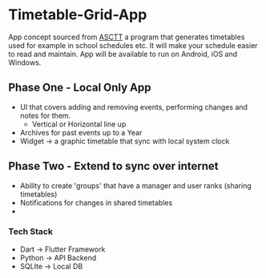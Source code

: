 # Timetable-Grid-App

App concept sourced from [ASCTT](https://asctt.edupage.org/timetables_pl.html) a program that generates timetables used for example in school schedules etc.
It will make your schedule easier to read and maintain.
App will be available to run on Android, iOS and Windows.


## Phase One - Local Only App
 - UI that covers adding and removing events, performing changes and notes for them.
     - Vertical or Horizontal line up
 - Archives for past events up to a Year
 - Widget -> a graphic timetable that sync with local system clock

## Phase Two - Extend to sync over internet
 - Ability to create 'groups' that have a manager and user ranks (sharing timetables)
 - Notifications for changes in shared timetables
 - 

### Tech Stack
 - Dart -> Flutter Framework
 - Python -> API Backend
 - SQLIte -> Local DB
